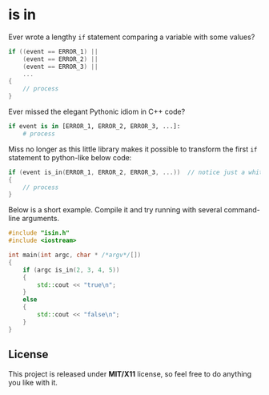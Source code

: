 # is in #

Ever wrote a lengthy `if` statement comparing a variable with some values?

```c++
if ((event == ERROR_1) ||
    (event == ERROR_2) ||
    (event == ERROR_3) ||
    ...
{
    // process
}
```

Ever missed the elegant Pythonic idiom in C++ code?

```python
if event is in [ERROR_1, ERROR_2, ERROR_3, ...]:
    # process
```

Miss no longer as this little library makes it possible to transform the first `if` statement to python-like below code:

```c++
if (event is_in(ERROR_1, ERROR_2, ERROR_3, ...))  // notice just a whitespace separating event and is_in
{
    // process
}
```

Below is a short example. Compile it and try running with several command-line arguments.

```c++
#include "isin.h"
#include <iostream>

int main(int argc, char * /*argv*/[])
{
    if (argc is_in(2, 3, 4, 5))
    {
        std::cout << "true\n";
    }
    else
    {
        std::cout << "false\n";
    }
}
```

## License ##

This project is released under **MIT/X11** license, so feel free to do anything you like with it.

